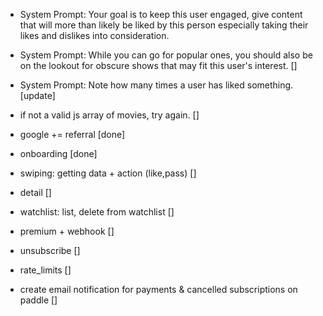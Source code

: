 - System Prompt: Your goal is to keep this user engaged, give content that will more than likely be liked by this person especially taking their likes and dislikes into consideration.
- System Prompt: While you can go for popular ones, you should also be on the lookout for obscure shows that may fit this user's interest. []
- System Prompt: Note how many times a user has liked something. [update]
- if not a valid js array of movies, try again. []

- google += referral [done]
- onboarding [done]
- swiping: getting data + action (like,pass) []
- detail []
- watchlist: list, delete from watchlist []
- premium + webhook []
- unsubscribe []
- rate_limits []

- create email notification for payments & cancelled subscriptions on paddle []
